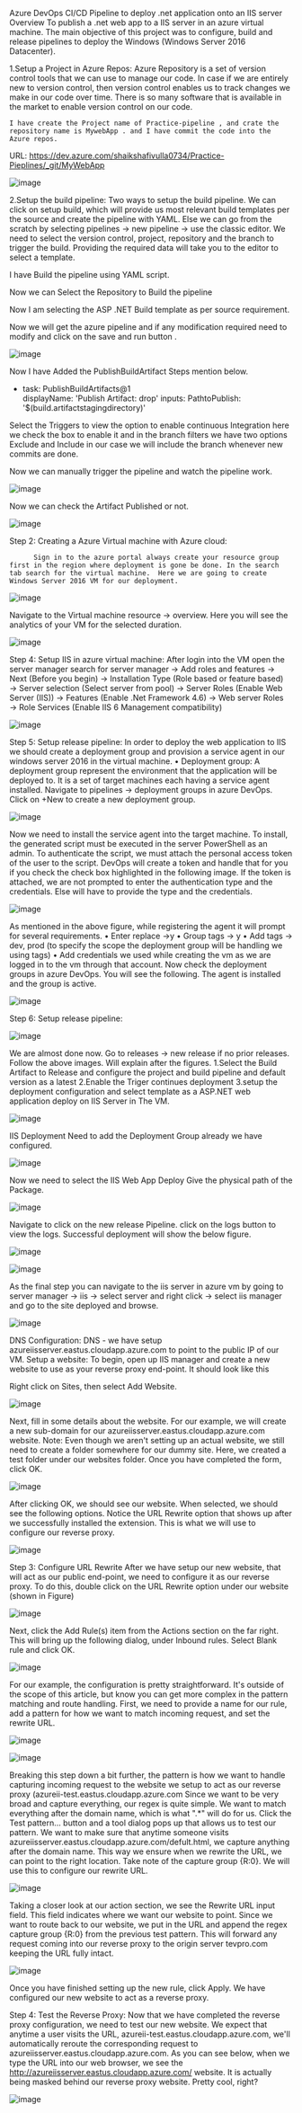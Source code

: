 Azure DevOps CI/CD Pipeline to deploy .net application onto an IIS server
Overview
To publish a .net web app to a IIS server in an azure virtual machine. The main objective of this project was to configure, build and release pipelines to deploy the Windows (Windows Server 2016 Datacenter).

1.Setup a Project in Azure Repos:
Azure Repository is a set of version control tools that we can use to manage our code. In case if we are entirely new to version control, then version control enables us to track changes we make in our code over time. There is so many software that is available in the market to enable version control on our code.


    I have create the Project name of Practice-pipeline , and crate the repository name is MywebApp . and I have commit the code into the Azure repos. 
URL: https://dev.azure.com/shaikshafivulla0734/Practice-Pieplines/_git/MyWebApp

![image](https://user-images.githubusercontent.com/99337360/226182779-0447abd4-6f9b-4a9b-a68b-9a03c81345f1.png)


 
2.Setup the build pipeline:
      Two ways to setup the build pipeline. We can click on setup build, which will provide us most relevant build templates per the source and create the pipeline with YAML.
        Else we can go from the scratch by selecting pipelines → new pipeline → use the classic editor. We need to select the version control, project, repository and the branch to trigger the build. Providing the required data will take you to the editor to select a template.

I have Build the pipeline using YAML script.
 
Now we can Select the Repository to Build the pipeline

 



Now I am selecting the ASP .NET Build template as per source requirement.
 
Now we will get the azure pipeline and if any modification required need to modify and click on the save and run button .


![image](https://user-images.githubusercontent.com/99337360/226183183-5088d613-b569-4911-aa98-574c04017672.png)



Now I have Added the PublishBuildArtifact Steps mention below.

- task: PublishBuildArtifacts@1    
  displayName: 'Publish Artifact: drop'
  inputs:
    PathtoPublish: '$(build.artifactstagingdirectory)'





 


Select the Triggers to view the option to enable continuous Integration here we check the box to enable it and in the branch filters we have two options Exclude and Include in our case we will include the branch whenever new commits are done.
 
Now we can manually trigger the pipeline and watch the pipeline work.

![image](https://user-images.githubusercontent.com/99337360/226183213-a26eb184-3a3b-44d5-911b-d13b33e226fb.png)

 
Now we can check the Artifact Published or not.  
 
 ![image](https://user-images.githubusercontent.com/99337360/226183274-3d71065e-d8ba-4b1e-9a3c-e1874c935631.png)


Step 2: Creating a Azure Virtual machine with Azure cloud:

          Sign in to the azure portal always create your resource group first in the region where deployment is gone be done. In the search tab search for the virtual machine.  Here we are going to create Windows Server 2016 VM for our deployment.
 
![image](https://user-images.githubusercontent.com/99337360/226192274-a387de1e-aec6-4863-ad94-9ebe0eb29534.png)

Navigate to the Virtual machine resource → overview. Here you will see the analytics of your VM for the selected duration.
 
![image](https://user-images.githubusercontent.com/99337360/226192251-2d8225e8-3ac9-496b-95ab-4f60e68a67c5.png)


Step 4: Setup IIS in azure virtual machine:
After login into the VM open the server manager
search for server manager → Add roles and features → Next (Before you begin) → Installation Type (Role based or feature based) → Server selection (Select server from pool) → Server Roles (Enable Web Server (IIS)) → Features (Enable .Net Framework 4.6) → Web server Roles → Role Services (Enable IIS 6 Management compatibility)
 
 ![image](https://user-images.githubusercontent.com/99337360/226192225-976edffb-dd7c-47d0-a7aa-cff819fcc464.png)

 
Step 5: Setup release pipeline:
In order to deploy the web application to IIS we should create a deployment group and provision a service agent in our windows server 2016 in the virtual machine.
•	Deployment group:
A deployment group represent the environment that the application will be deployed to. It is a set of target machines each having a service agent installed.
Navigate to pipelines → deployment groups in azure DevOps. Click on +New to create a new deployment group.

![image](https://user-images.githubusercontent.com/99337360/226192193-b6e9a7d2-a178-4078-84bc-1e9ea063e5dd.png)

 
Now we need to install the service agent into the target machine. To install, the generated script must be executed in the server PowerShell as an admin. To authenticate the script, we must attach the personal access token of the user to the script. DevOps will create a token and handle that for you if you check the check box highlighted in the following image. If the token is attached, we are not prompted to enter the authentication type and the credentials. Else will have to provide the type and the credentials.

![image](https://user-images.githubusercontent.com/99337360/226192158-44991a9d-353a-4e51-979f-17842b4f9a05.png)

 
As mentioned in the above figure, while registering the agent it will prompt for several requirements.
•	Enter replace →y
•	Group tags → y
•	Add tags → dev, prod (to specify the scope the deployment group will be handling we using tags)
•	Add credentials we used while creating the vm as we are logged in to the vm through that account.
Now check the deployment groups in azure DevOps. You will see the following. The agent is installed and the group is active.

 ![image](https://user-images.githubusercontent.com/99337360/226192120-aef67c47-1b3a-4934-986a-b9474b1a0729.png)


Step 6: Setup release pipeline:

![image](https://user-images.githubusercontent.com/99337360/226192114-f955da53-6c50-40c8-aefe-f8dbfa2f65c3.png)

 
We are almost done now. Go to releases → new release if no prior releases. Follow the above images. Will explain after the figures.
1.Select the Build Artifact to Release and configure the project and build pipeline and default version as a latest 
2.Enable the Triger continues deployment
3.setup the deployment configuration and select template as a ASP.NET web application deploy on IIS Server in The VM.

![image](https://user-images.githubusercontent.com/99337360/226192090-b3519e64-825f-4237-a0e5-e5e264b19307.png)

 
IIS Deployment Need to add the Deployment Group already we have configured.
 
![image](https://user-images.githubusercontent.com/99337360/226192071-6c8cb8bf-b64f-4276-a6d9-7bafc61df662.png)



Now we need to select the IIS Web App Deploy Give the physical path of the Package.

![image](https://user-images.githubusercontent.com/99337360/226192054-027bf740-e011-42b6-a21a-ff2928e55ec7.png)

 
Navigate to click on the new release Pipeline. click on the logs button to view the logs. Successful deployment will show the below figure.
 
![image](https://user-images.githubusercontent.com/99337360/226192012-2311e090-0697-4f8f-8471-e7df5b80931a.png)

![image](https://user-images.githubusercontent.com/99337360/226192030-22ddf379-df68-43ce-9e97-d70fdca811fd.png)



 
As the final step you can navigate to the iis server in azure vm by going to server manager → iis → select server and right click → select iis manager and go to the site deployed and browse.

![image](https://user-images.githubusercontent.com/99337360/226191961-f6f19609-7980-4301-bdae-415c4675bd83.png)

 
DNS Configuration:
DNS - we have setup azureiisserver.eastus.cloudapp.azure.com to point to the public IP of our VM.
 Setup a website:
To begin, open up IIS manager and create a new website to use as your reverse proxy end-point. It should look like this

Right click on Sites, then select Add Website.

![image](https://user-images.githubusercontent.com/99337360/226191901-eddb6e33-e432-42e5-8de6-4c3dc9f34e33.png)

 
Next, fill in some details about the website. For our example, we will create a new sub-domain for our azureiisserver.eastus.cloudapp.azure.com website.
  Note: Even though we aren't setting up an actual website, we still need to create a folder somewhere for our dummy site. Here, we created a test folder under our websites folder.
Once you have completed the form, click OK.

![image](https://user-images.githubusercontent.com/99337360/226191878-c6378ded-1b5e-4645-99d3-5e1b14b7f8a4.png)

 
After clicking OK, we should see our website.
When selected, we should see the following options. Notice the URL Rewrite option that shows up after we successfully installed the extension. This is what we will use to configure our reverse proxy.

![image](https://user-images.githubusercontent.com/99337360/226191854-741ebe9c-9547-4e55-8ab3-a603f0e62b2a.png)

 
Step 3: Configure URL Rewrite
After we have setup our new website, that will act as our public end-point, we need to configure it as our reverse proxy.
To do this, double click on the URL Rewrite option under our website (shown in Figure)

![image](https://user-images.githubusercontent.com/99337360/226191827-8e42e205-b623-4daa-9867-77b6f6ec0c94.png)

 
Next, click the Add Rule(s) item from the Actions section on the far right.
This will bring up the following dialog, under Inbound rules. Select Blank rule and click OK.

![image](https://user-images.githubusercontent.com/99337360/226191807-fdfe62f8-d57f-48b6-bffe-1e8a42b676de.png)

 
For our example, the configuration is pretty straightforward. It's outside of the scope of this article, but know you can get more complex in the pattern matching and route handling.
First, we need to provide a name for our rule, add a pattern for how we want to match incoming request, and set the rewrite URL.

![image](https://user-images.githubusercontent.com/99337360/226191750-1705b364-f5e9-49b9-bec5-23feed1a3fc2.png)

![image](https://user-images.githubusercontent.com/99337360/226191770-d21ca941-c86b-4411-a3d0-8caa563c4cc4.png)

 
Breaking this step down a bit further, the pattern is how we want to handle capturing incoming request to the website we setup to act as our reverse proxy (azureii-test.eastus.cloudapp.azure.com
Since we want to be very broad and capture everything, our regex is quite simple. We want to match everything after the domain name, which is what ".*" will do for us.
Click the Test pattern... button and a tool dialog pops up that allows us to test our pattern. We want to make sure that anytime someone visits azureiisserver.eastus.cloudapp.azure.com/defult.html, we capture anything after the domain name. This way we ensure when we rewrite the URL, we can point to the right location.
Take note of the capture group {R:0}. We will use this to configure our rewrite URL.

![image](https://user-images.githubusercontent.com/99337360/226191710-8c770f02-938f-4b34-a485-ca360fed40dd.png)

 
Taking a closer look at our action section, we see the Rewrite URL input field. This field indicates where we want our website to point. Since we want to route back to our website, we put in the URL and append the regex capture group {R:0} from the previous test pattern.
This will forward any request coming into our reverse proxy to the origin server tevpro.com keeping the URL fully intact.
 
 ![image](https://user-images.githubusercontent.com/99337360/226191687-9df999fc-8d86-47fb-b86f-b9b2a5ec565d.png)


Once you have finished setting up the new rule, click Apply.
We have configured our new website to act as a reverse proxy.



Step 4: Test the Reverse Proxy:
Now that we have completed the reverse proxy configuration, we need to test our new website.
We expect that anytime a user visits the URL, azureii-test.eastus.cloudapp.azure.com, we'll automatically reroute the corresponding request to azureiisserver.eastus.cloudapp.azure.com.
As you can see below, when we type the URL into our web browser, we see the http://azureiisserver.eastus.cloudapp.azure.com/ website. It is actually being masked behind our reverse proxy website. Pretty cool, right?
 
![image](https://user-images.githubusercontent.com/99337360/226183320-5f8e5c9a-ba9f-4b10-a248-a1c333b1296c.png)




